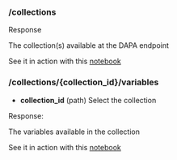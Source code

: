 ### /collections

Response

The collection(s) available at the DAPA endpoint

See it in action with this [notebook](../../../lab/tree/examples/01%20-%20collections.ipynb)

### /collections/{collection_id}/variables

* **collection_id** (path) Select the collection

Response: 

The variables available in the collection

See it in action with this [notebook](../../../lab/tree/examples/02%20-%20variables.ipynb)
